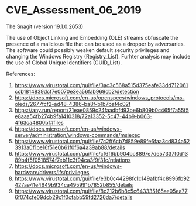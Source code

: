 # CVE_Assessment_06_2019

The Snagit (version 19.1.0.2653)

The use of Object Linking and Embedding (OLE) streams obfuscate the presence of a malicious file that can be used as a dropper by adversaries. The software could possibly weaken default security privileges and changing the Windows Registry (Registry_List). Furhter analysis may include the use of Global Unique Identifiers (GUID_List).

References:

1. https://www.virustotal.com/gui/file/3ac3c568a515d375eafe33dd712061ccb1814839dcf7e0070e3ea56fab969cb2/detection 
2. https://docs.microsoft.com/en-us/openspecs/windows_protocols/ms-oleds/2677fcf2-ad48-4386-ba8f-b1b7baf4c02f 
3. https://any.run/report/21eae0859c24faadbfd93be6b809b0c465f7a55f5e8aaa54fb274b9fa1410318/72a13352-5c47-44b9-b063-4f63ca4800bf#files  
4. https://docs.microsoft.com/en-us/windows-server/administration/windows-commands/msiexec 
5. https://www.virustotal.com/gui/file/7c2ff6cb7d859e89fe6faa3cd834a523913a0f1be16f51e0b61f0f6a4a39ab88/details 
6. https://www.virustotal.com/gui/file/cf6f6bb904bc8897e7de57337f0d1389b4f5f0518574f7eb11c3f94ca3f9f31c/relations 
7. https://docs.microsoft.com/en-us/windows-hardware/drivers/ifs/privileges
8. https://www.virustotal.com/gui/file/e3b0c44298fc1c149afbf4c8996fb92427ae41e4649b934ca495991b7852b855/details 
9. https://www.virustotal.com/gui/file/8c212b6b8c5c643335165ae05ea776f074cfe09dcb29c1f0cfabb59fd2726da7/details 


